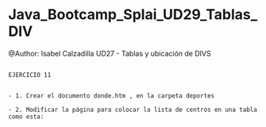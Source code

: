 # Java_Bootcamp_Splai_UD29_Tablas_DIV

@Author: Isabel Calzadilla
UD27 - Tablas y ubicación de DIVS



                                                            
                                                                                EJERCICIO 11


    - 1. Crear el documento donde.htm , en la carpeta deportes

    - 2. Modificar la página para colocar la lista de centros en una tabla como esta:



    